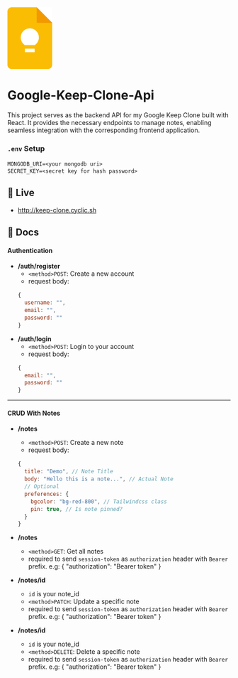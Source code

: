 <div align="">
  <img width="20%" src="/icon.png" alt="Keep Icon" />
  <h1>Google-Keep-Clone-Api</h1>
</div>

This project serves as the backend API for my Google Keep Clone built with React. It provides the necessary endpoints to manage notes, enabling seamless integration with the corresponding frontend application. 

### `.env` Setup
```
MONGODB_URI=<your mongodb uri>
SECRET_KEY=<secret key for hash password>
```

## 🚀 Live
* http://keep-clone.cyclic.sh

## 📃 Docs
#### Authentication
- **/auth/register**
  - `<method>POST`: Create a new account
  - request body:
  ```js
  {
    username: "",
    email: "",
    password: ""
  }
  ```
- **/auth/login**
  - `<method>POST`: Login to your account
  - request body:
  ```js
  {
    email: "",
    password: ""
  }
  ```

---
#### CRUD With Notes
- **/notes**
  - `<method>POST`: Create a new note
  - request body:
  ```js
  {
    title: "Demo", // Note Title
    body: "Hello this is a note...", // Actual Note
    // Optional
    preferences: {
      bgcolor: "bg-red-800", // Tailwindcss class
      pin: true, // Is note pinned?
    }
  }
  ```
- **/notes**
  - `<method>GET`: Get all notes
  - required to send `session-token` as `authorization` header with `Bearer` prefix. e.g: { "authorization": "Bearer token" }

- **/notes/id**
  - `id` is your note_id
  - `<method>PATCH`: Update a specific note
  - required to send `session-token` as `authorization` header with `Bearer` prefix. e.g: { "authorization": "Bearer token" }

- **/notes/id**
  - `id` is your note_id
  - `<method>DELETE`: Delete a specific note
  - required to send `session-token` as `authorization` header with `Bearer` prefix. e.g: { "authorization": "Bearer token" }
